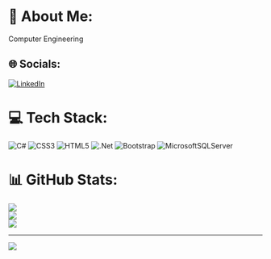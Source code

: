 # 💫 About Me:
Computer Engineering


## 🌐 Socials:
[![LinkedIn](https://img.shields.io/badge/LinkedIn-%230077B5.svg?logo=linkedin&logoColor=white)](https://linkedin.com/in/https://www.linkedin.com/in/sahinilayda) 

# 💻 Tech Stack:
![C#](https://img.shields.io/badge/c%23-%23239120.svg?style=flat&logo=c-sharp&logoColor=white) ![CSS3](https://img.shields.io/badge/css3-%231572B6.svg?style=flat&logo=css3&logoColor=white) ![HTML5](https://img.shields.io/badge/html5-%23E34F26.svg?style=flat&logo=html5&logoColor=white) ![.Net](https://img.shields.io/badge/.NET-5C2D91?style=flat&logo=.net&logoColor=white) ![Bootstrap](https://img.shields.io/badge/bootstrap-%23563D7C.svg?style=flat&logo=bootstrap&logoColor=white) ![MicrosoftSQLServer](https://img.shields.io/badge/Microsoft%20SQL%20Sever-CC2927?style=flat&logo=microsoft%20sql%20server&logoColor=white)
# 📊 GitHub Stats:
![](https://github-readme-stats.vercel.app/api?username=ilaydasahin&theme=default&hide_border=true&include_all_commits=false&count_private=false)<br/>
![](https://github-readme-streak-stats.herokuapp.com/?user=ilaydasahin&theme=default&hide_border=true)<br/>
![](https://github-readme-stats.vercel.app/api/top-langs/?username=ilaydasahin&theme=default&hide_border=true&include_all_commits=false&count_private=false&layout=compact)

---
[![](https://visitcount.itsvg.in/api?id=ilaydasahin&icon=9&color=12)](https://visitcount.itsvg.in)

<!-- Proudly created with GPRM ( https://gprm.itsvg.in ) -->
